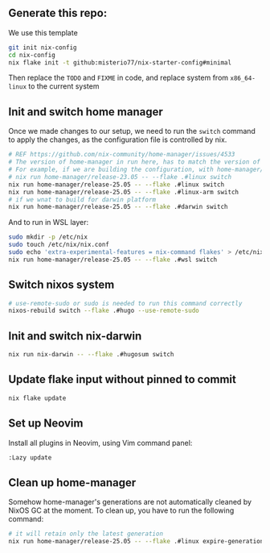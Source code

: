 ## Generate this repo:

We use this template

```sh
git init nix-config
cd nix-config
nix flake init -t github:misterio77/nix-starter-config#minimal
```

Then replace the `TODO` and `FIXME` in code, and replace system from `x86_64-linux` to the current system

## Init and switch home manager

Once we made changes to our setup, we need to run the `switch` command to apply the changes, as the configuration file is controlled by nix.

```sh
# REF https://github.com/nix-community/home-manager/issues/4533
# The version of home-manager in run here, has to match the version of home-manager being used in flake.nix
# For example, if we are building the configuration, with home-manager/release-23.05
# nix run home-manager/release-23.05 -- --flake .#linux switch
nix run home-manager/release-25.05 -- --flake .#linux switch
nix run home-manager/release-25.05 -- --flake .#linux-arm switch
# if we wnat to build for darwin platform
nix run home-manager/release-25.05 -- --flake .#darwin switch
```

And to run in WSL layer:

```sh
sudo mkdir -p /etc/nix
sudo touch /etc/nix/nix.conf
sudo echo 'extra-experimental-features = nix-command flakes' > /etc/nix/nix.conf
nix run home-manager/release-25.05 -- --flake .#wsl switch
```

## Switch nixos system

```sh
# use-remote-sudo or sudo is needed to run this command correctly
nixos-rebuild switch --flake .#hugo --use-remote-sudo
```

## Init and switch nix-darwin

```sh
nix run nix-darwin -- --flake .#hugosum switch
```

## Update flake input without pinned to commit

```sh
nix flake update
```

## Set up Neovim

Install all plugins in Neovim, using Vim command panel:

```sh
:Lazy update
```

## Clean up home-manager

Somehow home-manager's generations are not automatically cleaned by NixOS GC at the moment. To clean up, you have to run the following command:

```sh
# it will retain only the latest generation
nix run home-manager/release-25.05 -- --flake .#linux expire-generations "-1 days"
```
